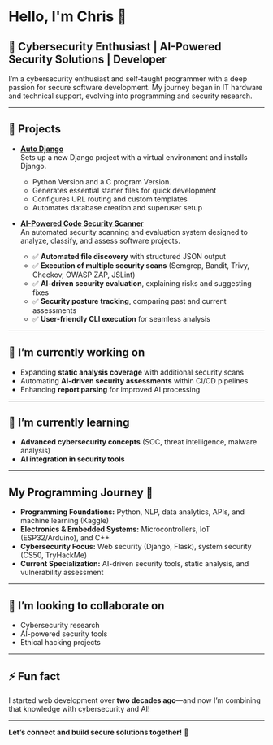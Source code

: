 # Hello, I'm Chris 👋

## 🔐 Cybersecurity Enthusiast | AI-Powered Security Solutions | Developer  

I’m a cybersecurity enthusiast and self-taught programmer with a deep passion for secure software development. My journey began in IT hardware and technical support, evolving into programming and security research.  

---

## 🚀 Projects  

- **[Auto Django](https://github.com/kidd1492/auto_django)**  
  Sets up a new Django project with a virtual environment and installs Django.
  - Python Version and a C program Version.  
  - Generates essential starter files for quick development  
  - Configures URL routing and custom templates  
  - Automates database creation and superuser setup  

- **[AI-Powered Code Security Scanner](https://github.com/kidd1492/project_security_scanner)**  
  An automated security scanning and evaluation system designed to analyze, classify, and assess software projects.  
  - ✅ **Automated file discovery** with structured JSON output  
  - ✅ **Execution of multiple security scans** (Semgrep, Bandit, Trivy, Checkov, OWASP ZAP, JSLint)  
  - ✅ **AI-driven security evaluation**, explaining risks and suggesting fixes  
  - ✅ **Security posture tracking**, comparing past and current assessments  
  - ✅ **User-friendly CLI execution** for seamless analysis  

---

## 🔭 I’m currently working on  
- Expanding **static analysis coverage** with additional security scans  
- Automating **AI-driven security assessments** within CI/CD pipelines  
- Enhancing **report parsing** for improved AI processing  

---

## 🌱 I’m currently learning  
- **Advanced cybersecurity concepts** (SOC, threat intelligence, malware analysis)  
- **AI integration in security tools**  

---

## My Programming Journey 🌟  

- **Programming Foundations:** Python, NLP, data analytics, APIs, and machine learning (Kaggle)  
- **Electronics & Embedded Systems:** Microcontrollers, IoT (ESP32/Arduino), and C++  
- **Cybersecurity Focus:** Web security (Django, Flask), system security (CS50, TryHackMe)  
- **Current Specialization:** AI-driven security tools, static analysis, and vulnerability assessment  

---

## 👯 I’m looking to collaborate on  
- Cybersecurity research  
- AI-powered security tools  
- Ethical hacking projects  

---

## ⚡ Fun fact  
I started web development over **two decades ago**—and now I’m combining that knowledge with cybersecurity and AI!

---

**Let’s connect and build secure solutions together!** 🚀  
